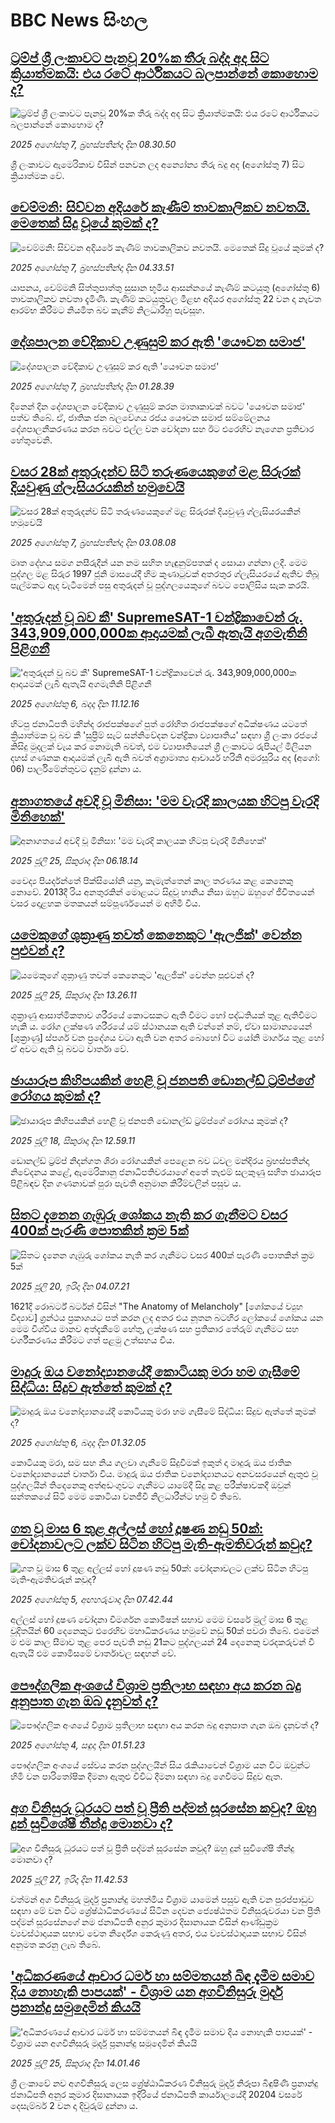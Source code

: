 # BBC News සිංහල## [ට්‍රම්ප් ශ්‍රී ලංකාවට පැනවූ  20%ක තීරු බද්ද අද සිට ක්‍රියාත්මකයි: එය රටේ ආර්ථිකයට බලපාන්නේ කොහොම ද?](https://www.bbc.com/sinhala/articles/cpwy20pd999o?at_medium=RSS&at_campaign=rss?at_campaign=githubrss)![ට්‍රම්ප් ශ්‍රී ලංකාවට පැනවූ  20%ක තීරු බද්ද අද සිට ක්‍රියාත්මකයි: එය රටේ ආර්ථිකයට බලපාන්නේ කොහොම ද?](https://ichef.bbci.co.uk/ace/ws/240/cpsprodpb/1cb7/live/8b25dfb0-736d-11f0-ab1c-fb449de285a1.jpg)_2025 අගෝස්තු 7, බ්‍රහස්පතින්දා දින 08.30.50_ශ්‍රී ලංකාවට ඇමෙරිකාව විසින් පනවන ලද අන්‍යෝන්‍ය තීරු බදු අද (අගෝස්තු 7) සිට ක්‍රියාත්මක වේ.## [චෙම්මනි: සිව්වන අදියරේ කැණීම් තාවකාලිකව නවතයි. මෙතෙක් සිදු වූයේ කුමක් ද?](https://www.bbc.com/sinhala/articles/cm2l218636eo?at_medium=RSS&at_campaign=rss?at_campaign=githubrss)![චෙම්මනි: සිව්වන අදියරේ කැණීම් තාවකාලිකව නවතයි. මෙතෙක් සිදු වූයේ කුමක් ද?](https://ichef.bbci.co.uk/ace/ws/240/cpsprodpb/3c4b/live/49361d30-734b-11f0-9ca3-e1691f282e88.jpg)_2025 අගෝස්තු 7, බ්‍රහස්පතින්දා දින 04.33.51_යාපනය, චෙම්මනි සිත්තුපාත්තු සුසාන භූමිය ආසන්නයේ කැණීම් කටයුතු (අගෝස්තු 6) තාවකාලිකව නවතා දැමිණි. කැණිම් කටයුතුවල මීළඟ අදියර අගෝස්තු 22 වන දා නැවත ආරම්භ කිරීමට නියමිත බව කැනීම් නිලධාරීහු පැවසූහ.## [දේශපාලන වේදිකාව උණුසුම් කර ඇති 'යෞවන සමාජ'](https://www.bbc.com/sinhala/articles/cpdjz5p6646o?at_medium=RSS&at_campaign=rss?at_campaign=githubrss)![දේශපාලන වේදිකාව උණුසුම් කර ඇති 'යෞවන සමාජ'](https://ichef.bbci.co.uk/ace/ws/240/cpsprodpb/b232/live/38ea7c60-72af-11f0-af20-030418be2ca5.png)_2025 අගෝස්තු 7, බ්‍රහස්පතින්දා දින 01.28.39_දිනෙන් දින දේශපාලන වේදිකාව උණුසුම් කරන මාතෘකාවක් බවට 'යෞවන සමාජ' පත්ව තිබේ. ඒ, ජාතික ජන බලවේගය රජය යෞවන සමාජ සම්මේලනය දේශපාලනීකරණය කරන බවට එල්ල වන චෝදනා සහ ඊට එරෙහිව නැගෙන ප්‍රතිචාර හේතුවෙනි.## [වසර 28ක් අතුරුදන්ව සිටි තරුණයෙකුගේ මළ සිරුරක් දියවුණු ග්ලැසියරයකින් හමුවෙයි](https://www.bbc.com/sinhala/articles/c1jnxy79jj9o?at_medium=RSS&at_campaign=rss?at_campaign=githubrss)![වසර 28ක් අතුරුදන්ව සිටි තරුණයෙකුගේ මළ සිරුරක් දියවුණු ග්ලැසියරයකින් හමුවෙයි](https://ichef.bbci.co.uk/ace/ws/240/cpsprodpb/dfe0/live/9b48b760-728b-11f0-8dbd-f3d32ebd3327.jpg)_2025 අගෝස්තු 7, බ්‍රහස්පතින්දා දින 03.08.08_මෘත දේහය සමග නසීරුදීන් යන නම සහිත හැඳුනුම්පතක් ද සොයා ගන්නා ලදී. මෙම පුද්ගල මළ සිරුර 1997 ජූනි මාසයේදී හිම කුණාටුවක් අතරතුර ග්ලැසියරයේ ඇතිව තිබූ පැල්මකට ඇද වැටීමෙන් පසු අතුරුදන් වූ පුද්ගලයෙකුගේ බවට පොලිසිය සැක කරයි.## ['අතුරුදන් වූ බව කී' SupremeSAT-1 චන්ද්‍රිකාවෙන් රු. 343,909,000,000ක ආදායමක් ලැබී ඇතැයි අගමැතිනි පිළිගනී](https://www.bbc.com/sinhala/articles/c0ml9jm2r88o?at_medium=RSS&at_campaign=rss?at_campaign=githubrss)!['අතුරුදන් වූ බව කී' SupremeSAT-1 චන්ද්‍රිකාවෙන් රු. 343,909,000,000ක ආදායමක් ලැබී ඇතැයි අගමැතිනි පිළිගනී](https://ichef.bbci.co.uk/ace/ws/240/cpsprodpb/3ba6/live/4eb4a760-72b3-11f0-afda-bb39e9f348ef.jpg)_2025 අගෝස්තු 6, බදාදා දින 11.12.16_හිටපු ජනාධිපති මහින්ද රාජපක්ෂගේ පුත් රෝහිත රාජපක්ෂගේ අධීක්ෂණය යටතේ ක්‍රියාත්මක වූ බව කී 'සුප්‍රීම් සැට් සන්නිවේදන චන්ද්‍රිකා ව්‍යාපෘතිය' සඳහා ශ්‍රී ලංකා රජයේ කිසිදු මුදලක් වැය කර නොමැති බවත්, එම ව්‍යාපෘතියෙන් ශ්‍රී ලංකාවට රුපියල් මිලියන දහස් ගණනක ආදායමක් ලැබී ඇති බවත් අග්‍රාමාත්‍ය ආචාර්ය හරිනි අමරසූරිය අද (අගෝ: 06) පාර්ලිමේන්තුවට දැනුම් දුන්නා ය.## [අනාගතයේ අවදි වූ මිනිසා: 'මම වැරදි කාලයක හිටපු වැරදි මිනිහෙක්'](https://www.bbc.com/sinhala/articles/c5yk49xlpjwo?at_medium=RSS&at_campaign=rss?at_campaign=githubrss)![අනාගතයේ අවදි වූ මිනිසා: 'මම වැරදි කාලයක හිටපු වැරදි මිනිහෙක්'](https://ichef.bbci.co.uk/ace/ws/240/cpsprodpb/5e88/live/8b26c250-55da-11f0-960d-e9f1088a89fe.jpg)_2025 ජූලි 25, සිකුරාදා දින 06.18.14_වෛද්‍ය පියර්දන්තේ පික්සියෝනි යනු, කැමැත්තෙන් කාල තරණය කළ කෙනෙකු නොවේ. 2013දී රිය අනතුරකින් මොළයට සිදුවූ හානිය නිසා ඔහුට ඔහුගේ ජීවිතයෙන් වසර දොළහක මතකයන් සම්පූර්ණයෙන් ම අහිමි විය.## [යමෙකුගේ ශුක්‍රාණු තවත් කෙනෙකුට 'ඇලජික්' වෙන්න පුළුවන් ද?](https://www.bbc.com/sinhala/articles/crk6p48gen8o?at_medium=RSS&at_campaign=rss?at_campaign=githubrss)![යමෙකුගේ ශුක්‍රාණු තවත් කෙනෙකුට 'ඇලජික්' වෙන්න පුළුවන් ද?](https://ichef.bbci.co.uk/ace/ws/240/cpsprodpb/60be/live/ce568430-6097-11f0-960d-e9f1088a89fe.jpg)_2025 ජූලි 25, සිකුරාදා දින 13.26.11_ශුක්‍රාණු ආසාත්මිකතාව ශරීරයේ කොටසකට ඇති වීමට හෝ පද්ධතියක් තුළ ඇතිවීමට හැකි ය. රෝග ලක්ෂණ ශරීරයේ යම් ස්ථානයක ඇති වන්නේ නම්, ඒවා සාමාන්‍යයෙන් [ශුක්‍රාණු] ස්පර්ශ වන ප්‍රදේශය වටා ඇති වන අතර බොහෝ විට යෝනි මාර්ගය තුළ හෝ ඒ අවට ඇති වූ බවට වාර්තා වේ.## [ඡායාරූප කිහිපයකින් හෙළි වූ ජනපති ඩොනල්ඩ් ට්‍රම්ප්ගේ රෝගය කුමක් ද?](https://www.bbc.com/sinhala/articles/c14e1vgjgnvo?at_medium=RSS&at_campaign=rss?at_campaign=githubrss)![ඡායාරූප කිහිපයකින් හෙළි වූ ජනපති ඩොනල්ඩ් ට්‍රම්ප්ගේ රෝගය කුමක් ද?](https://ichef.bbci.co.uk/ace/ws/240/cpsprodpb/f600/live/1d9f5ce0-6342-11f0-89ea-4d6f9851f623.jpg)_2025 ජූලි 18, සිකුරාදා දින 12.59.11_ඩොනල්ඩ් ට්‍රම්ප් නිදන්ගත ශිරා රෝගයකින් පෙළෙන බව ධවල මන්දිරය බ්‍රහස්පතින්දා නිවේදනය කළේ, ඇමෙරිකානු ජනාධිපතිවරයාගේ අතේ තැළුම් සලකුණු සහිත ඡායාරූප පිළිබඳව දින ගණනාවක් පුරා පැවති අනුමාන කිරීම්වලින් පසුව ය.## [සිතට දැනෙන ගැඹුරු ශෝකය නැති කර ගැනීමට වසර 400ක් පැරණි පොතකින් ක්‍රම 5ක්](https://www.bbc.com/sinhala/articles/c0k75ekrkx8o?at_medium=RSS&at_campaign=rss?at_campaign=githubrss)![සිතට දැනෙන ගැඹුරු ශෝකය නැති කර ගැනීමට වසර 400ක් පැරණි පොතකින් ක්‍රම 5ක්](https://ichef.bbci.co.uk/ace/ws/240/cpsprodpb/20ca/live/3169db50-63ca-11f0-af20-030418be2ca5.jpg)_2025 ජූලි 20, ඉරිදා දින 04.07.21_1621දී රොබර්ට් බර්ටන් විසින් "The Anatomy of Melancholy" [ශෝකයේ ව්‍යුහ විද්‍යාව] ග්‍රන්ථය ප්‍රකාශයට පත් කරන ලද අතර එය නූතන බටහිර ලෝකයේ ශෝකය යන මෙම විශ්වීය මානව අත්දැකීමේ හේතු, ලක්ෂණ සහ ප්‍රතිකාර තේරුම් ගැනීමට සහ වර්ගීකරණය කිරීමට ගත් පළමු උත්සහය විය.## [මාදුරු ඔය වනෝද්‍යානයේදී කොටියකු මරා හම ගැසීමේ සිද්ධිය: සිදුව ඇත්තේ කුමක් ද?](https://www.bbc.com/sinhala/articles/c0e9l4q1y88o?at_medium=RSS&at_campaign=rss?at_campaign=githubrss)![මාදුරු ඔය වනෝද්‍යානයේදී කොටියකු මරා හම ගැසීමේ සිද්ධිය: සිදුව ඇත්තේ කුමක් ද?](https://ichef.bbci.co.uk/ace/ws/240/cpsprodpb/4d0c/live/c9fa4ad0-7202-11f0-b21f-5bdb6d834b46.jpg)_2025 අගෝස්තු 6, බදාදා දින 01.32.05_කොටියකු මරා, සම සහ නිය ගලවා ගැනීමේ සිදුවීමක් ඉකුත් දා මාදුරු ඔය ජාතික වනෝද්‍යානයෙන් වාර්තා විය.
මාදුරු ඔය ජාතික වනෝද්‍යානයට අනවසරයෙන් ඇතුළු වූ පුද්ගලයින් තිදෙනෙකු අත්අඩංගුවට ගැනීමට යාමේදී සිදු කළ පරීක්ෂාවකදී ඔවුන් සන්තකයේ සිටි මෙම කොටියා වනජීවී නිලධාරීන්ට හමු වී තිබේ.## [ගත වූ මාස 6 තුළ අල්ලස් හෝ දූෂණ නඩු 50ක්: චෝදනාවලට ලක්ව සිටින හිටපු මැති-ඇමතිවරුන් කවුද?](https://www.bbc.com/sinhala/articles/cwypdyvd7ryo?at_medium=RSS&at_campaign=rss?at_campaign=githubrss)![ගත වූ මාස 6 තුළ අල්ලස් හෝ දූෂණ නඩු 50ක්: චෝදනාවලට ලක්ව සිටින හිටපු මැති-ඇමතිවරුන් කවුද?](https://ichef.bbci.co.uk/ace/ws/240/cpsprodpb/f012/live/2a26e120-71d1-11f0-8dbd-f3d32ebd3327.jpg)_2025 අගෝස්තු 5, අඟහරුවාදා දින 07.42.44_අල්ලස් හෝ දූෂණ චෝදනා විමර්ශන කොමිෂන් සභාව මෙම වසරේ මුල් මාස 6 තුළ චූදිතයින් 60 දෙනෙකුට එරෙහිව මහාධිකරණය හමුවේ නඩු 50ක් පවරා තිබේ.
එමෙන් ම එම කාල සීමාව තුළ පෙර පැවති නඩු 21කට පුද්ගලයන් 24 දෙනෙකු වරදකරුවන් වී ඇතැයි එම කොමිසමේ වාර්තාවල සඳහන් වේ.## [පෞද්ගලික අංශයේ විශ්‍රාම ප්‍රතිලාභ සඳහා අය කරන බදු අනුපාත ගැන ඔබ දැනුවත් ද?](https://www.bbc.com/sinhala/articles/cj0y4173m2ro?at_medium=RSS&at_campaign=rss?at_campaign=githubrss)![පෞද්ගලික අංශයේ විශ්‍රාම ප්‍රතිලාභ සඳහා අය කරන බදු අනුපාත ගැන ඔබ දැනුවත් ද?](https://ichef.bbci.co.uk/ace/ws/240/cpsprodpb/65fa/live/96a6e8b0-6bbc-11f0-82e5-136004252dd4.jpg)_2025 අගෝස්තු 4, සඳුදා දින 01.51.23_පෞද්ගලික අංශයේ සේවය කරන පුද්ගලයින් සිය රැකියාවෙන් විශ්‍රාම යන විට ඔවුන්ට හිමි වන පාරිතෝෂික දීමනා ඇතුළු විවිධ දීමනා සඳහා බදු ගෙවීමට සිදුව ඇත.## [අග විනිසුරු ධූරයට පත් වූ  ප්‍රීති පද්මන් සූරසේන කවුද? ඔහු දුන් සුවිශේෂී තීන්දු මොනවා ද?](https://www.bbc.com/sinhala/articles/cx2g7jg4ee7o?at_medium=RSS&at_campaign=rss?at_campaign=githubrss)![අග විනිසුරු ධූරයට පත් වූ  ප්‍රීති පද්මන් සූරසේන කවුද? ඔහු දුන් සුවිශේෂී තීන්දු මොනවා ද?](https://ichef.bbci.co.uk/ace/ws/240/cpsprodpb/4c69/live/189b4f30-67d2-11f0-aedc-2b50f43b93da.jpg)_2025 ජූලි 27, ඉරිදා දින 11.42.53_වත්මන් අග විනිසුරු මුර්දු ප්‍රනාන්දු මහත්මිය විශ්‍රාම යාමෙන් පසුව ඇති වන පුරප්පාඩුව සඳහා මේ වන විට ශ්‍රේෂ්ඨාධිකරණයේ සිටින දෙවන ජ්‍යෙෂ්ඨතම විනිසුරුවරයා වන ප්‍රීති පද්මන් සූරසේනගේ නම ජනාධිපති අනුර කුමාර දිසානායක විසින් ආණ්ඩුක්‍රම ව්‍යවස්ථාදායක සභාව වෙත නිර්දේශ කෙරුණු අතර, එය ව්‍යවස්ථාදායක සභාව විසින් අනුමත කරනු ලැබ තිබේ.## ['අධිකරණයේ ආචාර ධර්ම හා සම්මතයන් බිඳ දැමීම සමාව දිය නොහැකි පාපයක්' - විශ්‍රාම යන අගවිනිසුරු මුර්දු ප්‍රනාන්දු සමුදෙමින් කියයි ](https://www.bbc.com/sinhala/articles/cz6j7g6q5z0o?at_medium=RSS&at_campaign=rss?at_campaign=githubrss)!['අධිකරණයේ ආචාර ධර්ම හා සම්මතයන් බිඳ දැමීම සමාව දිය නොහැකි පාපයක්' - විශ්‍රාම යන අගවිනිසුරු මුර්දු ප්‍රනාන්දු සමුදෙමින් කියයි ](https://ichef.bbci.co.uk/ace/ws/240/cpsprodpb/e353/live/6a4a9670-b075-11ef-a813-d513e1afd305.jpg)_2025 ජූලි 25, සිකුරාදා දින 14.01.46_ශ්‍රී ලංකාවේ නව අගවිනිසුරු ලෙස ශ්‍රේෂ්ඨාධිකරණ විනිසුරු මුර්දු නිරූපා බිඳුෂිණි ප්‍රනාන්දු ජනාධිපති අනුර කුමාර දිසානායක ඉදිරියේ ජනාධිපති කාර්යාලයේදී  20204 වසරේ දෙසැම්බර් 2 වන දා දිවුරුම් දුන්නා ය.